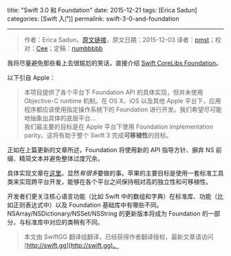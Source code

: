title: "Swift 3.0 和 Foundation"
date: 2015-12-21
tags: [Erica Sadun]
categories: [Swift 入门]
permalink: swift-3-0-and-foundation

---
> 作者：Erica Sadun，[原文链接](http://ericasadun.com/2015/12/03/swift-3-0-and-foundation/)，原文日期：2015-12-03
> 译者：[pmst](http://www.jianshu.com/users/596f2ba91ce9/latest_articles)；校对：[Cee](https://github.com/Cee)；定稿：[numbbbbb](http://numbbbbb.com/)
  







<!--此处开始正文-->


我将尽量避免那些看上去很尴尬的笑话，直接介绍 [Swift CoreLibs Foundation](https://github.com/apple/swift-corelibs-foundation)。

以下引自 Apple：

> 本项目提供了各个平台下 Foundation API 的具体实现，但并未使用 Objective-C runtime 机制。在 OS X、iOS 以及其他 Apple 平台下，应用程序都应该使用指定操作系统下的 Foundation 进行开发。我们希望尽可能地抽象出具体的底层平台...    
我们最主要的目标是在 Apple 平台下使用 Foundation implementation parity。这将有助于整个 Swift 3 完成**可移植性**的目标。

<!--more-->

正如在上篇更新的文章所述，Foundation 将使用新的 API 指导方针、摒弃 NS 前缀、精简文本并避免整体过度冗余。

具体实现文章在[这里](https://github.com/apple/swift-corelibs-foundation/blob/master/Docs/Status.md)。显然*有很多*要做的事。苹果的主要目标是使用一套标准工具类来实现跨平台开发，能够在各个平台之间保持相对高的独立性和可移植性。

开发者们更关注核心语言功能（比如 Swift 中的数组和字典）在标准库、功能（比如正则表达式中）以及 Foundation 基础库中有哪些不同。NSArray/NSDictionary/NSSet/NSString 的更新版本将成为 Foundation 的一部分，与标准库中对应的类稍有不同。
> 本文由 SwiftGG 翻译组翻译，已经获得作者翻译授权，最新文章请访问 [http://swift.gg](http://swift.gg)。